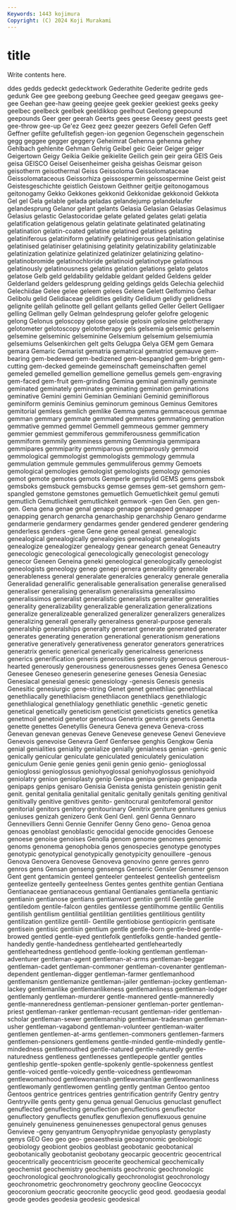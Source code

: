 ```yaml
---
Keywords: 1443 kojimura
Copyright: (C) 2024 Koji Murakami
---
```


# title

Write contents here.



ddes gedds gedeckt gedecktwork
Gederathite Gederite gedrite geds gedunk Gee gee geebong geebung Geechee
geed geegaw geegaws gee-gee Geehan gee-haw geeing geejee geek geekier
geekiest geeks geeky geelbec geelbeck geelbek geeldikkop geelhout Geelong geepound
geepounds Geer geer geerah Geerts gees geese Geesey geest geests
geet gee-throw gee-up Ge'ez Geez geez geezer geezers Gefell Gefen
Geff Geffner gefilte gefulltefish gegen-ion gegenion Gegenschein gegenschein gegg geggee
gegger geggery Geheimrat Gehenna gehenna gehey Gehlbach gehlenite Gehman Gehrig
Geibel geic Geier Geiger geiger Geigertown Geigy Geikia Geikie geikielite
Geilich gein geir geira GEIS Geis geisa GEISCO Geisel Geisenheimer
geisha geishas Geismar geison geisotherm geisothermal Geiss Geissoloma Geissolomataceae Geissolomataceous
Geissorhiza geissospermin geissospermine Geist geist Geistesgeschichte geistlich Geistown Geithner geitjie
geitonogamous geitonogamy Gekko Gekkones gekkonid Gekkonidae gekkonoid Gekkota Gel gel
Gela gelable gelada geladas gelandejump gelandelaufer gelandesprung Gelanor gelant gelants
Gelasia Gelasian Gelasias Gelasimus Gelasius gelastic Gelastocoridae gelate gelated gelates
gelati gelatia gelatification gelatigenous gelatin gelatinate gelatinated gelatinating gelatination gelatin-coated
gelatine gelatined gelatines gelating gelatiniferous gelatiniform gelatinify gelatinigerous gelatinisation gelatinise
gelatinised gelatiniser gelatinising gelatinity gelatinizability gelatinizable gelatinization gelatinize gelatinized gelatinizer
gelatinizing gelatino- gelatinobromide gelatinochloride gelatinoid gelatinotype gelatinous gelatinously gelatinousness gelatins
gelation gelations gelato gelatos gelatose Gelb geld geldability geldable geldant
gelded Geldens gelder Gelderland gelders geldesprung gelding geldings gelds Gelechia
gelechiid Gelechiidae Gelee gelee geleem gelees Gelene Gelett Gelfomino Gelhar
Gelibolu gelid Gelidiaceae gelidities gelidity Gelidium gelidly gelidness gelignite gelilah
gelinotte gell gellant gellants gelled Geller Gellert Gelligaer gelling Gellman
gelly Gelman gelndesprung gelofer gelofre gelogenic gelong Gelonus geloscopy gelose
gelosie gelosin gelosine gelotherapy gelotometer gelotoscopy gelototherapy gels gelsemia gelsemic
gelsemin gelsemine gelseminic gelseminine Gelsemium gelsemium gelsemiumia gelsemiums Gelsenkirchen gelt
gelts Gelugpa Gelya GEM gem Gemara gemara Gemaric Gemarist gematria
gematrical gematriot gemauve gem-bearing gem-bedewed gem-bedizened gem-bespangled gem-bright gem-cutting gem-decked
gemeinde gemeinschaft gemeinschaften gemel gemeled gemelled gemellion gemellione gemellus gemels
gem-engraving gem-faced gem-fruit gem-grinding Gemina geminal geminally geminate geminated geminately
geminates geminating gemination geminations geminative Gemini gemini Geminian Geminiani Geminid
geminiflorous geminiform geminis Geminius geminorum geminous Geminus Gemitores gemitorial gemless
gemlich gemlike Gemma gemma gemmaceous gemmae gemman gemmary gemmate gemmated
gemmates gemmating gemmation gemmative gemmed gemmel Gemmell gemmeous gemmer gemmery
gemmier gemmiest gemmiferous gemmiferousness gemmification gemmiform gemmily gemminess gemming Gemmingia
gemmipara gemmipares gemmiparity gemmiparous gemmiparously gemmoid gemmological gemmologist gemmologists gemmology
gemmula gemmulation gemmule gemmules gemmuliferous gemmy Gemoets gemological gemologies gemologist
gemologists gemology gemonies gemot gemote gemotes gemots Gemperle gempylid GEMS
gems gemsbok gemsboks gemsbuck gemsbucks gemse gemses gem-set gemshorn gem-spangled
gemstone gemstones gemuetlich Gemuetlichkeit gemul gemuti gemutlich Gemutlichkeit gemutlichkeit gemwork
-gen Gen Gen. gen gen- gen. Gena gena genae genal
genapp genappe genapped genapper genapping genarch genarcha genarchaship genarchship Genaro
gendarme gendarmerie gendarmery gendarmes gender gendered genderer gendering genderless genders
-gene Gene gene geneal geneal. genealogic genealogical genealogically genealogies genealogist
genealogists genealogize genealogizer genealogy genear genearch geneat Geneautry genecologic genecological
genecologically genecologist genecology genecor Geneen Geneina geneki geneological geneologically geneologist
geneologists geneology genep genepi genera generability generable generableness general generalate
generalcies generalcy generale generalia Generalidad generalific generalisable generalisation generalise generalised
generaliser generalising generalism generalissima generalissimo generalissimos generalist generalistic generalists generaliter
generalities generality generalizability generalizable generalization generalizations generalize generalizeable generalized generalizer
generalizers generalizes generalizing generall generally generalness general-purpose generals generalship generalships
generalty generant generate generated generater generates generating generation generational generationism
generations generative generatively generativeness generator generators generatrices generatrix generic generical
generically genericalness genericness generics generification generis generosities generosity generous generous-hearted
generously generousness generousnesses genes Genesa Genesco Genesee Geneseo geneserin geneserine
geneses Genesia Genesiac Genesiacal genesial genesic genesiology -genesis Genesis genesis
Genesitic genesiurgic gene-string Genet genet genethliac genethliacal genethliacally genethliacism genethliacon
genethliacs genethlialogic genethlialogical genethlialogy genethliatic genethlic -genetic genetic genetical genetically
geneticism geneticist geneticists genetics genetika genetmoil genetoid genetor genetous Genetrix
genetrix genets Genetta genette genettes Genetyllis Geneura Geneva geneva Geneva-cross
Genevan genevan genevas Geneve Genevese genevese Genevi Genevieve Genevois genevoise
Genevra Genf Genfersee genghis Gengkow Genia genial genialities geniality genialize
genially genialness genian -genic genic genically genicular geniculate geniculated geniculately
geniculation geniculum Genie genie genies genii genin genio genio- genioglossal
genioglossi genioglossus geniohyoglossal geniohyoglossus geniohyoid geniolatry genion genioplasty genip Genipa
genipa genipap genipapada genipaps genips genisaro Genisia Genista genista genistein
genistin genit genit. genital genitalia genitalial genitalic genitally genitals geniting
genitival genitivally genitive genitives genito- genitocrural genitofemoral genitor genitorial genitors
genitory genitourinary Genitrix geniture genitures genius geniuses genizah genizero Genk
Genl Genl. genl Genna Gennaro Gennevilliers Genni Gennie Gennifer Genny
Geno geno- Genoa genoa genoas genoblast genoblastic genocidal genocide genocides
Genoese genoese genoise genoises Genolla genom genome genomes genomic genoms
genonema genophobia genos genospecies genotype genotypes genotypic genotypical genotypically genotypicity
genouillere -genous Genova Genovera Genovese Genoveva genovino genre genres genro
genros gens Gensan genseng gensengs Genseric Gensler Gensmer genson Gent
gent gentamicin genteel genteeler genteelest genteelish genteelism genteelize genteelly genteelness
Gentes gentes genthite gentian Gentiana Gentianaceae gentianaceous gentianal Gentianales gentianella
gentianic gentianin gentianose gentians gentianwort gentiin gentil Gentile gentile gentiledom
gentile-falcon gentiles gentilesse gentilhomme gentilic Gentilis gentilish gentilism gentilitial gentilitian
gentilities gentilitious gentility gentilization gentilize gentill- Gentille gentiobiose gentiopicrin gentisate
gentisein gentisic gentisin gentium gentle gentle-born gentle-bred gentle-browed gentled gentle-eyed
gentlefolk gentlefolks gentle-handed gentle-handedly gentle-handedness gentlehearted gentleheartedly gentleheartedness gentlehood gentle-looking
gentleman gentleman-adventurer gentleman-agent gentleman-at-arms gentleman-beggar gentleman-cadet gentleman-commoner gentleman-covenanter gentleman-dependent gentleman-digger
gentleman-farmer gentlemanhood gentlemanism gentlemanize gentleman-jailer gentleman-jockey gentleman-lackey gentlemanlike gentlemanlikeness gentlemanliness
gentleman-lodger gentlemanly gentleman-murderer gentle-mannered gentle-manneredly gentle-manneredness gentleman-pensioner gentleman-porter gentleman-priest gentleman-ranker
gentleman-recusant gentleman-rider gentleman-scholar gentleman-sewer gentlemanship gentleman-tradesman gentleman-usher gentleman-vagabond gentleman-volunteer gentleman-waiter
gentlemen gentlemen-at-arms gentlemen-commoners gentlemen-farmers gentlemen-pensioners gentlemens gentle-minded gentle-mindedly gentle-mindedness gentlemouthed
gentle-natured gentle-naturedly gentle-naturedness gentleness gentlenesses gentlepeople gentler gentles gentleship gentle-spoken
gentle-spokenly gentle-spokenness gentlest gentle-voiced gentle-voicedly gentle-voicedness gentlewoman gentlewomanhood gentlewomanish gentlewomanlike
gentlewomanliness gentlewomanly gentlewomen gentling gently gentman Gentoo gentoo Gentoos gentrice
gentrices gentries gentrification gentrify Gentry gentry Gentryville gents genty genu
genua genual Genucius genuclast genuflect genuflected genuflecting genuflection genuflections genuflector
genuflectory genuflects genuflex genuflexion genuflexuous genuine genuinely genuineness genuinenesses genupectoral
genus genuses Genvieve -geny genyantrum Genyophrynidae genyoplasty genyplasty genys GEO
Geo geo geo- geoaesthesia geoagronomic geobiologic geobiology geobiont geobios geoblast
geobotanic geobotanical geobotanically geobotanist geobotany geocarpic geocentric geocentrical geocentrically geocentricism
geocerite geochemical geochemically geochemist geochemistry geochemists geochronic geochronologic geochronological geochronologically
geochronologist geochronology geochronometric geochronometry geochrony geocline Geococcyx geocoronium geocratic geocronite
geocyclic geod geod. geodaesia geodal geode geodes geodesia geodesic geodesical
